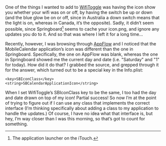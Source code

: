 <!--
.. title: How to dynamically change your icons.
.. date: 2008-03-01 21:11:56
.. author: Blake Winton
.. tags: itouch, programming, wifitoggle
-->

One of the things I wanted to add to [WifiToggle](
http://www.csse.uwa.edu.au/~chris/iphone/WifiToggle/) was having the
icon show you whether your wifi was on or off, by having the switch be
up or down (and the blue glow be on or off, since in Australia a down
switch means that the light is on, whereas in Canada, it’s the
opposite).  Sadly, it didn’t seem possible, since Springboard[^sb]
seems to cache your icon.png, and ignore any updates you do to it.
And so that was where I left it for a long time…

Recently, however, I was browsing through [AppFlow](
http://ericasadun.com/?p=176) and I noticed that the MobileCalendar
application’s icon was different than the one in Springboard.
Specifically, the one on AppFlow was blank, whereas the one in
Springboard showed me the current day and date (i.e. "Saturday" and
"1" for today).  How did it do that?  I grabbed the source, and
grepped through it for the answer, which turned out to be a special
key in the Info.plist:

    <key>SBIconClass</key>
    <string>SBCalendarApplicationIcon</string>

When I set WifiToggle’s SBIconClass key to be the same, I too had the
day and date drawn on top of my icon!  Partial success!  So now I’m at
the point of trying to figure out if I can use any class that
implements the correct interface (I’m thinking specifically about
adding a class to my application to handle the updates.)  Of course, I
have no idea what that interface is, but hey, I’m way closer than I
was this morning, so that’s got to count for something.

[^sb]: The application launcher on the iTouch.

